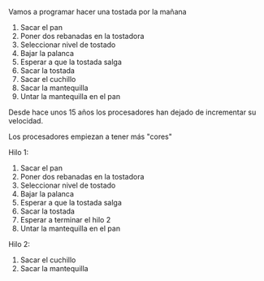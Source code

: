 Vamos a programar hacer una tostada por la mañana

1. Sacar el pan
2. Poner dos rebanadas en la tostadora
3. Seleccionar nivel de tostado
4. Bajar la palanca
5. Esperar a que la tostada salga
6. Sacar la tostada
7. Sacar el cuchillo
8. Sacar la mantequilla
9. Untar la mantequilla en el pan

Desde hace unos 15 años los procesadores han dejado de 
incrementar su velocidad.

Los procesadores empiezan a tener más "cores"

Hilo 1:
1. Sacar el pan
2. Poner dos rebanadas en la tostadora
3. Seleccionar nivel de tostado
4. Bajar la palanca
5. Esperar a que la tostada salga
6. Sacar la tostada
7. Esperar a terminar el hilo 2
8. Untar la mantequilla en el pan

Hilo 2:
1. Sacar el cuchillo
2. Sacar la mantequilla
